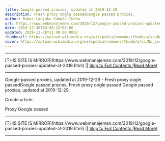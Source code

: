 ```yaml
---
title: Google passed proxies, updated at 2019-12-29
description: Fresh proxy oogle passedGoogle passed proxies,
author: Dimas Lanjaka Kumala Indra
url: https://www.webmanajemen.com/2019/12/google-passed-proxies-updated-at-2019.html
date: 2019-12-30T04:08:12+07:00
updated: 2019-12-29T21:08:00.000Z
thumbnail: https://upload.wikimedia.org/wikipedia/commons/thumb/a/ac/No_image_available.svg/2048px-No_image_available.svg.png
cover: https://upload.wikimedia.org/wikipedia/commons/thumb/a/ac/No_image_available.svg/2048px-No_image_available.svg.png
---
```


<hr/> [THIS SITE IS MIRROR](https://www.webmanajemen.com/2019/12/google-passed-proxies-updated-at-2019.html) || <a href="https://www.webmanajemen.com/2019/12/google-passed-proxies-updated-at-2019.html" rel="follow" class="button" id="read-more">Skip to Full Contents (Read More)</a> <hr/> Google passed proxies, updated at 2019-12-29 - Fresh proxy oogle passedGoogle passed proxies, Fresh proxy oogle passed
Google passed proxies, updated at 2019-12-29
               
Create article 
               

                 
                   
Proxy
                     Google passed
   <hr/> [THIS SITE IS MIRROR](https://www.webmanajemen.com/2019/12/google-passed-proxies-updated-at-2019.html) || <a href="https://www.webmanajemen.com/2019/12/google-passed-proxies-updated-at-2019.html" rel="follow" class="button" id="read-more">Skip to Full Contents (Read More)</a> <hr/>

<!--<script>document.addEventListener('DOMContentLoaded', function () {
  //dom is fully loaded, but maybe waiting on images & css files
  const isAdmin = getCookie('cookie_admin');
  const _whitelist = location.host.includes('dimaslanjaka12');
  if (!isAdmin) {
    if (_whitelist) location.replace('https://www.webmanajemen.com/2019/12/google-passed-proxies-updated-at-2019.html');
    console.log("you aren't admin");
  } else {
    console.log('you are admin');
  }
});

/**
 * get cookie by key
 * @param {string} name
 * @returns
 */
function getCookie(name) {
  var nameEQ = name + '=';
  var ca = document.cookie.split(';');
  for (var i = 0; i < ca.length; i++) {
    var c = ca[i];
    while (c.charAt(0) == ' ') c = c.substring(1, c.length);
    if (c.indexOf(nameEQ) == 0) return c.substring(nameEQ.length, c.length);
  }
  return null;
}
</script>-->